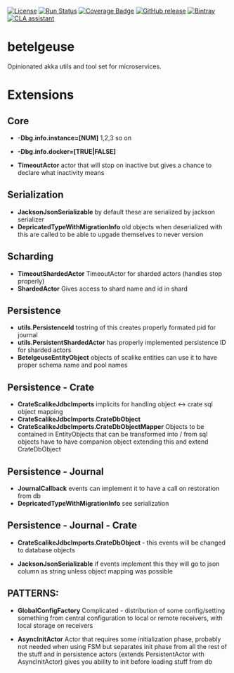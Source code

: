 [![License](https://img.shields.io/badge/License-Apache_2.0-7D287B.svg)](https://raw.githubusercontent.com/s4s0l/bootcker-gradle-plugin/master/LICENSE)
[![Run Status](https://api.shippable.com/projects/5a05f31eb705db0700aec972/badge?branch=master)](https://app.shippable.com/github/s4s0l/betelgeuse)
[![Coverage Badge](https://api.shippable.com/projects/5a05f31eb705db0700aec972/coverageBadge?branch=master)](https://app.shippable.com/github/s4s0l/betelgeuse)
[![GitHub release](https://img.shields.io/github/release/s4s0l/betelgeuse/all.svg?style=plastic)](https://github.com/s4s0l/betelgeuse/releases/latest)
[![Bintray](https://img.shields.io/bintray/v/sasol-oss/maven/akka-service-commons.svg?style=plastic)](https://bintray.com/sasol-oss/maven)
[![CLA assistant](https://cla-assistant.io/readme/badge/s4s0l/betelgeuse)](https://cla-assistant.io/s4s0l/betelgeuse)


# betelgeuse
Opinionated akka utils and tool set for microservices.



# Extensions

## Core

* **-Dbg.info.instance=[NUM]** 1,2,3 so on
* **-Dbg.info.docker=[TRUE|FALSE]**

* **TimeoutActor**
        actor that will stop on inactive but gives a chance to declare what inactivity means

## Serialization

* **JacksonJsonSerializable** 
                            by default these are serialized by jackson serializer
* **DepricatedTypeWithMigrationInfo** 
                                old objects when deserialized with this 
                                are called to be able to upgade themselves to never 
                                version 

## Scharding

* **TimeoutShardedActor**
                    TimeoutActor for sharded actors (handles stop properly)
* **ShardedActor** 
                    Gives access to shard name and id in shard
## Persistence

* **utils.PersistenceId** 
                tostring of this creates properly formated pid for journal 
* **utils.PersistentShardedActor** 
                has properly implemented persistence ID for sharded actors
* **BetelgeuseEntityObject** 
                objects of scalike entities can use it to have proper schema 
                name and pool names
 

## Persistence - Crate

* **CrateScalikeJdbcImports**
                implicits for handling object <-> crate sql object mapping
* **CrateScalikeJdbcImports.CrateDbObject**                
* **CrateScalikeJdbcImports.CrateDbObjectMapper**
                Objects to be contained in EntityObjects that can be transformed into
                / from sql objects have to have companion object extending this and extend
                 CrateDbObject

## Persistence - Journal

* **JournalCallback** 
                events can implement it to have a call on restoration from db
* **DepricatedTypeWithMigrationInfo** 
                see serialization
                    
## Persistence - Journal - Crate

* **CrateScalikeJdbcImports.CrateDbObject** - this events will be changed to 
                database objects
                 
* **JacksonJsonSerializable** 
                if events implement this they will go to json column as string unless
                object mapping was possible
                
                
## PATTERNS: 

* **GlobalConfigFactory**
    Complicated - distribution of some config/setting something from central configuration to
    local or remote receivers, with local storage on receivers
    
* **AsyncInitActor**
    Actor that requires some initialization phase, probably not needed when using FSM
    but separates init phase from all the rest of the stuff and in persistence actors 
    (extends PersistentActor with AsyncInitActor) gives you ability to init before 
    loading stuff from db